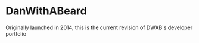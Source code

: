 # DanWithABeard

Originally launched in 2014, this is the current revision of DWAB's developer portfolio
